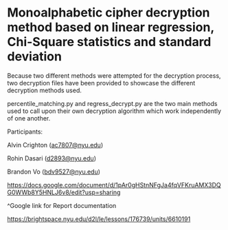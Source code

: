 # Monoalphabetic cipher decryption method based on linear regression, Chi-Square statistics and standard deviation

Because two different methods were attempted for the decryption process, two decryption files have been provided to showcase the different decryption methods used.  

percentile_matching.py and regress_decrypt.py are the two main methods used to call upon their own decryption algorithm which work independently of one another.

Participants:

Alvin Crighton (ac7807@nyu.edu)

Rohin Dasari (d2893@nyu.edu)

Brandon Vo (bdv9527@nyu.edu)

https://docs.google.com/document/d/1pAr0gHStnNFgJa4fqVFKruAMX3DQG0WWb8Y5HNLJ6v8/edit?usp=sharing

^Google link for Report documentation

https://brightspace.nyu.edu/d2l/le/lessons/176739/units/6610191
